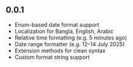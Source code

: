 ## 0.0.1

- Enum-based date format support
- Localization for Bangla, English, Arabic
- Relative time formatting (e.g. 5 minutes ago)
- Date range formatter (e.g. 12–14 July 2025)
- Extension methods for clean syntax
- Custom format string support
